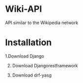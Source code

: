 # Wiki-API
API similar to the Wikipedia network

# Installation

1.Download Django

2. Download Djangorestframework

3. Download drf-yasg
